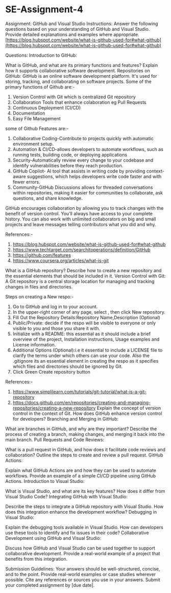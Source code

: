 # SE-Assignment-4
Assignment: GitHub and Visual Studio
Instructions:
Answer the following questions based on your understanding of GitHub and Visual Studio. Provide detailed explanations and examples where appropriate.
[https://blog.hubspot.com/website/what-is-github-used-for#what-github](https://blog.hubspot.com/website/what-is-github-used-for#what-github)

Questions:
Introduction to GitHub:

What is GitHub, and what are its primary functions and features? Explain how it supports collaborative software development.
Repositories on GitHub:
GitHub is an online software development platform. It's used for storing, tracking, and collaborating on software projects.
Some of the primary functions of Github are:-
1. Version Control with Git which is centralized Git repository
2. Collaboration Tools that enhance colaboration eg Pull Requests
3. Continuous Deployment (CI/CD)
4. Documentation
5. Easy File Management

some of Github Features are:-
1. Collaborative Coding-Contribute to projects quickly with automatic environment setup.
2. Automation & CI/CD-allows developers to automate workflows, such as running tests, building code, or deploying applications
3. Security-Automatically review every change to your codebase and identify vulnerabilities before they reach production.
4. GitHub Copilot- AI tool that assists in writing code by providing context-aware suggestions, which helps developers write code faster and with fewer errors.
5. Community-GitHub Discussions allows for threaded conversations within repositories, making it easier for communities to collaborate, ask questions, and share knowledge.

GitHub encourages collaboration by allowing you to track changes with the benefit of version control. You’ll always have access to your complete history. You can also work with unlimited collaborators on big and small projects and leave messages telling contributors what you did and why. 

References:-
1. https://blog.hubspot.com/website/what-is-github-used-for#what-github
2. https://www.techtarget.com/searchitoperations/definition/GitHub
3. https://github.com/features
4. https://www.coursera.org/articles/what-is-git

What is a GitHub repository? Describe how to create a new repository and the essential elements that should be included in it.
Version Control with Git:
A Git repository is a central storage location for managing and tracking changes in files and directories.

Steps on creating a New respo:-
1. Go to GitHub and log in to your account.
2. In the upper-right corner of any page, select , then click New repository.
3. Fill Out the Repository Details:Repository Name,Description (Optional)
4. Public/Private: decide if the respo will be visible to everyone or only visible to you and those you share it with.
5. Initialize with a README: this essential as it should include a brief overview of the project, Installation instructions, Usage examples and License information.
6. Additional Options (Optional):i.e  it essential to include a LICENSE file to clarify the terms under which others can use your code. Also the .gitignore its an essential element in creating the respo as it specifies which files and directories should be ignored by Git.
7. Click Green Create repository button

References:-
1. https://www.simplilearn.com/tutorials/git-tutorial/what-is-a-git-repository
2. https://docs.github.com/en/repositories/creating-and-managing-repositories/creating-a-new-repository
Explain the concept of version control in the context of Git. How does GitHub enhance version control for developers?
Branching and Merging in GitHub:

What are branches in GitHub, and why are they important? Describe the process of creating a branch, making changes, and merging it back into the main branch.
Pull Requests and Code Reviews:

What is a pull request in GitHub, and how does it facilitate code reviews and collaboration? Outline the steps to create and review a pull request.
GitHub Actions:

Explain what GitHub Actions are and how they can be used to automate workflows. Provide an example of a simple CI/CD pipeline using GitHub Actions.
Introduction to Visual Studio:

What is Visual Studio, and what are its key features? How does it differ from Visual Studio Code?
Integrating GitHub with Visual Studio:

Describe the steps to integrate a GitHub repository with Visual Studio. How does this integration enhance the development workflow?
Debugging in Visual Studio:

Explain the debugging tools available in Visual Studio. How can developers use these tools to identify and fix issues in their code?
Collaborative Development using GitHub and Visual Studio:

Discuss how GitHub and Visual Studio can be used together to support collaborative development. Provide a real-world example of a project that benefits from this integration.


Submission Guidelines:
Your answers should be well-structured, concise, and to the point.
Provide real-world examples or case studies wherever possible.
Cite any references or sources you use in your answers.
Submit your completed assignment by [due date].
